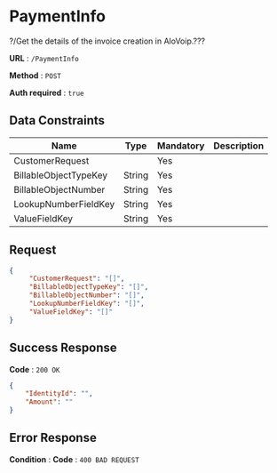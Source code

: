 # PaymentInfo

?/Get the details of the invoice creation in AloVoip.???


**URL** : `/PaymentInfo`

**Method** : `POST`

**Auth required** : `true`

## Data Constraints

|Name|Type|Mandatory|Description|
|-|-|-|-| 
|CustomerRequest | |Yes|  |
|BillableObjectTypeKey |String |Yes | |
|BillableObjectNumber |String |Yes | |
|LookupNumberFieldKey |String |Yes | |
|ValueFieldKey |String |Yes | |

## Request 


```json
{
     "CustomerRequest": "[]",
     "BillableObjectTypeKey": "[]",
     "BillableObjectNumber": "[]",
     "LookupNumberFieldKey": "[]",
     "ValueFieldKey": "[]"
}
```

## Success Response

**Code** : `200 OK`

```json
{
    "IdentityId": "",
    "Amount": ""
}

```

## Error Response

**Condition** : 
**Code** : `400 BAD REQUEST`

` ` 


